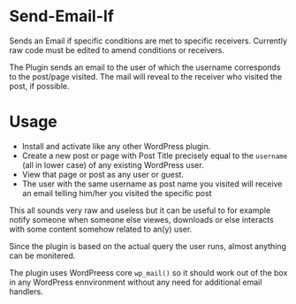 # Send-Email-If
Sends an Email if specific conditions are met to specific receivers. Currently raw code must be edited to amend conditions or receivers.

The Plugin sends an email to the user of which the username corresponds to the post/page visited. The mail will reveal to the receiver who visited the post, if possible.


# Usage

- Install and activate like any other WordPress plugin.
- Create a new post or page with Post Title precisely equal to the `username` (all in lower case) of any existing WordPress user.
- View that page or post as any user or guest.
- The user with the same username as post name you visited will receive an email telling him/her you visited the specific post

This all sounds very raw and useless but it can be useful to for example notify someone when someone else viewes, downloads or else interacts with some content somehow related to an(y) user.

Since the plugin is based on the actual query the user runs, almost anything can be monitered.

The plugin uses WordPreess core `wp_mail()` so it should work out of the box in any WordPress ennvironment without any need for additional email handlers. 

